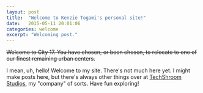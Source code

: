 ```yaml
---
layout: post
title:  "Welcome to Kenzie Togami's personal site!"
date:   2015-05-11 20:01:06
categories: welcome
excerpt: "Welcoming post."
---
```

<strike>Welcome to City 17. You have chosen, or been chosen, to relocate to one of our finest remaining urban centers.</strike>

I mean, uh, hello! Welcome to my site. There's not much here yet. I might make posts here, but there's always other things over at [TechShroom Studios](http://techshroom.com), my "company" of sorts. Have fun exploring!
